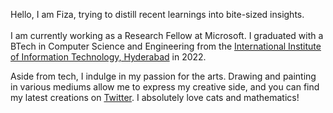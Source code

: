 Hello, I am Fiza, trying to distill recent learnings into bite-sized insights. <br><br>
I am currently working as a Research Fellow at Microsoft. I graduated with a BTech in Computer Science and Engineering from the [International Institute of Information Technology, Hyderabad](https://www.iiit.ac.in/) in 2022. 

Aside from tech, I indulge in my passion for the arts. Drawing and painting in various mediums allow me to express my creative side, and you can find my latest creations on [Twitter](https://twitter.com/fiza_husain). I absolutely love cats and mathematics! 